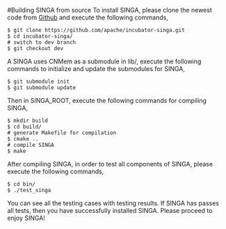 #Building SINGA from source
To install SINGA, please clone the newest code from [Github](https://github.com/apache/incubator-singa) and execute the following commands,

    
    $ git clone https://github.com/apache/incubator-singa.git
    $ cd incubator-singa/
    # switch to dev branch
    $ git checkout dev
  
A SINGA uses CNMem as a submodule in lib/, execute the following commands to initialize and update the submodules for SINGA, 

    $ git submodule init
    $ git submodule update

Then in SINGA_ROOT, execute the following commands for compiling SINGA,

    $ mkdir build
    $ cd build/
    # generate Makefile for compilation
    $ cmake ..
    # compile SINGA
    $ make

After compiling SINGA, in order to test all components of SINGA, please execute the following commands,
    
    $ cd bin/
    $ ./test_singa

You can see all the testing cases with testing results. If SINGA has passes all tests, then you have successfully installed SINGA. Please proceed to enjoy SINGA!